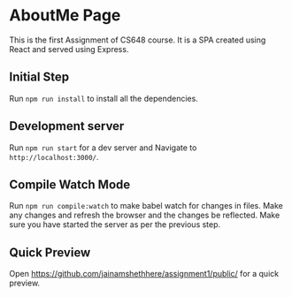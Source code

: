 # AboutMe Page

This is the first Assignment of CS648 course. It is a SPA created using React and served using Express.

## Initial Step

Run `npm run install` to install all the dependencies.

## Development server

Run `npm run start` for a dev server and Navigate to `http://localhost:3000/`.

## Compile Watch Mode

Run `npm run compile:watch` to make babel watch for changes in files. Make any changes and refresh the browser and the changes be reflected. Make sure you have started the server as per the previous step.

## Quick Preview

Open https://github.com/jainamshethhere/assignment1/public/ for a quick preview.
